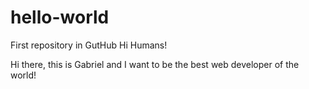 # hello-world
First repository in GutHub
Hi Humans!

Hi there, this is Gabriel and I want to be the best web developer of the world!




